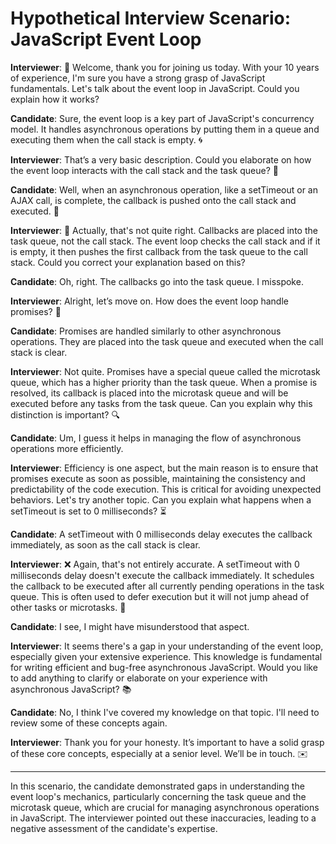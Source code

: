 # Hypothetical Interview Scenario: JavaScript Event Loop

**Interviewer**: 👋 Welcome, thank you for joining us today. With your 10 years of experience, I'm sure you have a strong grasp of JavaScript fundamentals. Let's talk about the event loop in JavaScript. Could you explain how it works?

**Candidate**: Sure, the event loop is a key part of JavaScript's concurrency model. It handles asynchronous operations by putting them in a queue and executing them when the call stack is empty. 🌀

**Interviewer**: That’s a very basic description. Could you elaborate on how the event loop interacts with the call stack and the task queue? 🤔

**Candidate**: Well, when an asynchronous operation, like a setTimeout or an AJAX call, is complete, the callback is pushed onto the call stack and executed. 🔄

**Interviewer**: 🛑 Actually, that's not quite right. Callbacks are placed into the task queue, not the call stack. The event loop checks the call stack and if it is empty, it then pushes the first callback from the task queue to the call stack. Could you correct your explanation based on this?

**Candidate**: Oh, right. The callbacks go into the task queue. I misspoke.

**Interviewer**: Alright, let’s move on. How does the event loop handle promises? 🚀

**Candidate**: Promises are handled similarly to other asynchronous operations. They are placed into the task queue and executed when the call stack is clear.

**Interviewer**: Not quite. Promises have a special queue called the microtask queue, which has a higher priority than the task queue. When a promise is resolved, its callback is placed into the microtask queue and will be executed before any tasks from the task queue. Can you explain why this distinction is important? 🔍

**Candidate**: Um, I guess it helps in managing the flow of asynchronous operations more efficiently.

**Interviewer**: Efficiency is one aspect, but the main reason is to ensure that promises execute as soon as possible, maintaining the consistency and predictability of the code execution. This is critical for avoiding unexpected behaviors. Let's try another topic. Can you explain what happens when a setTimeout is set to 0 milliseconds? ⏳

**Candidate**: A setTimeout with 0 milliseconds delay executes the callback immediately, as soon as the call stack is clear.

**Interviewer**: ❌ Again, that's not entirely accurate. A setTimeout with 0 milliseconds delay doesn't execute the callback immediately. It schedules the callback to be executed after all currently pending operations in the task queue. This is often used to defer execution but it will not jump ahead of other tasks or microtasks. 🔄

**Candidate**: I see, I might have misunderstood that aspect.

**Interviewer**: It seems there's a gap in your understanding of the event loop, especially given your extensive experience. This knowledge is fundamental for writing efficient and bug-free asynchronous JavaScript. Would you like to add anything to clarify or elaborate on your experience with asynchronous JavaScript? 📚

**Candidate**: No, I think I've covered my knowledge on that topic. I'll need to review some of these concepts again.

**Interviewer**: Thank you for your honesty. It’s important to have a solid grasp of these core concepts, especially at a senior level. We’ll be in touch. ✉️

---

In this scenario, the candidate demonstrated gaps in understanding the event loop's mechanics, particularly concerning the task queue and the microtask queue, which are crucial for managing asynchronous operations in JavaScript. The interviewer pointed out these inaccuracies, leading to a negative assessment of the candidate's expertise.
